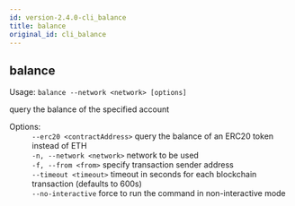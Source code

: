 ```yaml
---
id: version-2.4.0-cli_balance
title: balance
original_id: cli_balance
---
```


<div class="cli-command"><h2 class="cli-title">balance</h2><p class="cli-usage">Usage: <code>balance --network &lt;network&gt; [options]</code></p><p>query the balance of the specified account<br/></p><dl><dt><span>Options:</span></dt><dd><div><code>--erc20 &lt;contractAddress&gt;</code> query the balance of an ERC20 token instead of ETH</div><div><code>-n, --network &lt;network&gt;</code> network to be used</div><div><code>-f, --from &lt;from&gt;</code> specify transaction sender address</div><div><code>--timeout &lt;timeout&gt;</code> timeout in seconds for each blockchain transaction (defaults to 600s)</div><div><code>--no-interactive</code> force to run the command in non-interactive mode</div></dd></dl></div>
